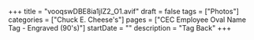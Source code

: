 +++
title = "vooqswDBE8ia1jlZ2_O1.avif"
draft = false
tags = ["Photos"]
categories = ["Chuck E. Cheese's"]
pages = ["CEC Employee Oval Name Tag - Engraved (90's)"]
startDate = ""
description = "Tag Back"
+++

